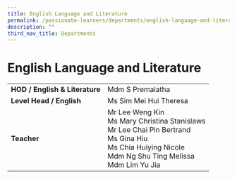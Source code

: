 ```yaml
---
title: English Language and Literature
permalink: /passionate-learners/departments/english-language-and-literature/
description: ""
third_nav_title: Departments
---
```

# **English Language and Literature**



|  	|  	|
|---	|---	|
| **HOD / English & Literature** 	| Mdm S Premalatha 	|
| **Level Head /  English** 	| Ms Sim Mei Hui Theresa 	|
| **Teacher** 	| Mr Lee Weng Kin<br>Ms Mary Christina Stanislaws<br>Mr Lee Chai Pin Bertrand<br>Ms Gina Hiu<br>Ms Chia Huiying Nicole<br>Mdm Ng Shu Ting Melissa<br>Mdm Lim Yu Jia 	|